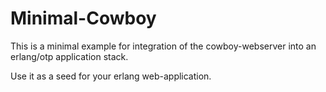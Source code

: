 
Minimal-Cowboy
==============

This is a minimal example for integration of the cowboy-webserver into an
erlang/otp application stack.

Use it as a seed for your erlang web-application.
